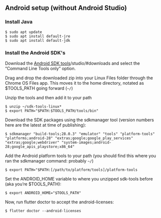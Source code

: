 ## Android setup (without Android Studio)

### Install Java

```terminal
$ sudo apt update
$ sudo apt install default-jre
$ sudo apt install default-jdk
```

### Install the Android SDK's

Download the [Android SDK tools]({{site.android-dev})/studio/#downloads and 
select the “Command Line Tools only” option.

Drag and drop the downloaded zip into your Linux Files folder through the 
Chrome OS Files app. This moves it to the home directory, notated as $TOOLS_PATH 
going forward (`~/`)

Unzip the tools and then add it to your path

```terminal
$ unzip ~/sdk-tools-linux*
$ export PATH="$PATH:$TOOLS_PATH/tools/bin"
```

Download the SDK packages using the sdkmanager tool (version numbers here are 
the latest at time of publishing):

```terminal
$ sdkmanager "build-tools;28.0.3" "emulator" "tools" "platform-tools" 
"platforms;android-28" "extras;google;google_play_services" 
"extras;google;webdriver" "system-images;android-28;google_apis_playstore;x86_64"
```

Add the Android platform tools to your path (you should find this where you 
ran the sdkmanager command: probably `~/`)

```terminal
$ export PATH="$PATH:[/path/to/platform/tools]/platform-tools
```

Set the ANDROID_HOME variable to where you unzipped sdk-tools before (aka 
you’re $TOOLS_PATH):

```terminal
$ export ANDROID_HOME="$TOOLS_PATH"
```

Now, run flutter doctor to accept the android-licenses:

```terminal
$ flutter doctor --android-licenses
```
